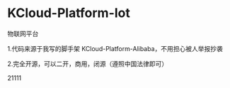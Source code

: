 # KCloud-Platform-Iot
物联网平台

1.代码来源于我写的脚手架 KCloud-Platform-Alibaba，不用担心被人举报抄袭

2.完全开源，可以二开，商用，闭源（遵照中国法律即可）




21111

